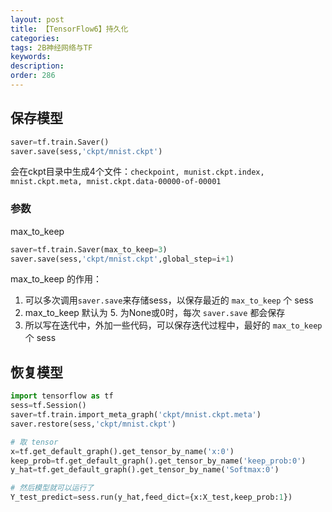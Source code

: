 ```yaml
---
layout: post
title: 【TensorFlow6】持久化
categories:
tags: 2B神经网络与TF
keywords:
description:
order: 286
---
```





## 保存模型
```py
saver=tf.train.Saver()
saver.save(sess,'ckpt/mnist.ckpt')
```

会在ckpt目录中生成4个文件：`checkpoint, munist.ckpt.index, mnist.ckpt.meta, mnist.ckpt.data-00000-of-00001`


### 参数
max_to_keep
```py
saver=tf.train.Saver(max_to_keep=3)
saver.save(sess,'ckpt/mnist.ckpt',global_step=i+1)
```
max_to_keep 的作用：  
1. 可以多次调用`saver.save`来存储sess，以保存最近的 `max_to_keep` 个 sess
2. max_to_keep 默认为 5. 为None或0时，每次 `saver.save` 都会保存
3. 所以写在迭代中，外加一些代码，可以保存迭代过程中，最好的 `max_to_keep` 个 sess

## 恢复模型

```py
import tensorflow as tf
sess=tf.Session()
saver=tf.train.import_meta_graph('ckpt/mnist.ckpt.meta')
saver.restore(sess,'ckpt/mnist.ckpt')

# 取 tensor
x=tf.get_default_graph().get_tensor_by_name('x:0')
keep_prob=tf.get_default_graph().get_tensor_by_name('keep_prob:0')
y_hat=tf.get_default_graph().get_tensor_by_name('Softmax:0')

# 然后模型就可以运行了
Y_test_predict=sess.run(y_hat,feed_dict={x:X_test,keep_prob:1})
```
